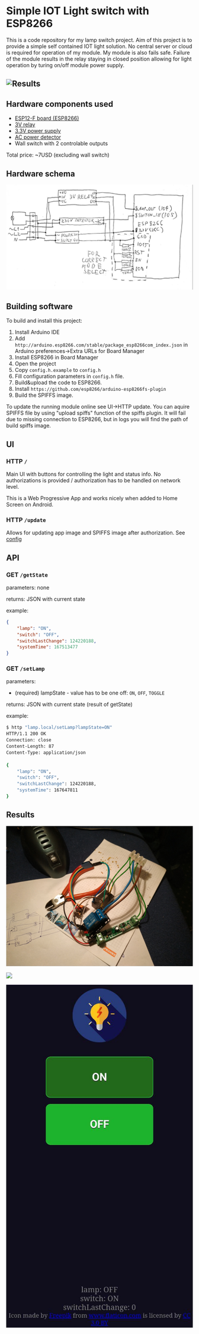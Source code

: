 # Simple IOT Light switch with ESP8266

This is a code repository for my lamp switch project. Aim of this project is to provide a simple self contained IOT light solution. 
No central server or cloud is required for operation of my module.
My module is also fails safe. Failure of the module results in the relay staying in closed position allowing for light operation by turing on/off module power supply.

## ![Results](#results)

## Hardware components used

- [ESP12-F board (ESP8266)](https://www.aliexpress.com/item/1000001794160.html)
- [3V relay](https://www.aliexpress.com/item/32811523122.html)
- [3.3V power supply](https://www.aliexpress.com/item/32584176181.html)
- [AC power detector](https://www.aliexpress.com/item/32719921989.html)
- Wall switch with 2 controlable outputs

Total price: ~7USD (excluding wall switch)

## Hardware schema

![](images/schema.jpg)

## Building software

To build and install this project:

1. Install Arduino IDE
2. Add `http://arduino.esp8266.com/stable/package_esp8266com_index.json` in Arduino preferences->Extra URLs for Board Manager
3. Install ESP8266 in Board Manager
4. Open the project
5. Copy `config.h.example` to `config.h`
6. Fill configuration parameters in `config.h` file.
7. Build&upload the code to ESP8266.
8. Install `https://github.com/esp8266/arduino-esp8266fs-plugin`
9. Build the SPIFFS image.

To update the running module online see UI->HTTP update. You can aquire SPIFFS file by using "upload spiffs" function of the spiffs plugin. 
It will fail due to missing connection to ESP8266, but in logs you will find the path of build spiffs image.

## UI

### HTTP `/`

Main UI with buttons for controlling the light and status info. No authorizations is provided / authorization has to be handled on network level.

This is a Web Progressive App and works nicely when added to Home Screen on Android.

### HTTP `/update`

Allows for updating app image and SPIFFS image after authorization. See [config](#config)

## API

### GET `/getState`

parameters: none

returns: JSON with current state

example:

```json
{
    "lamp": "ON",
    "switch": "OFF",
    "switchLastChange": 124220188,
    "systemTime": 167513477
}
```

### GET `/setLamp`

parameters:
- (required) lampState - value has to be one off: `ON`, `OFF`, `TOGGLE`

returns: JSON with current state (result of getState)

example:
```bash
$ http "lamp.local/setLamp?lampState=ON" 
HTTP/1.1 200 OK
Connection: close
Content-Length: 87
Content-Type: application/json

{
    "lamp": "ON",
    "switch": "OFF",
    "switchLastChange": 124220188,
    "systemTime": 167647811
}
```

## Results

![](images/img1.jpg) 

![](images/img2.jpg) 

![](images/screenshot.jpg)
